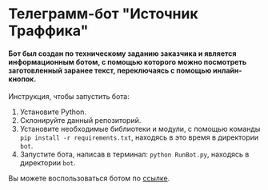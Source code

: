 # Телеграмм-бот "Источник Траффика"

#### Бот был создан по техническому заданию заказчика и является информационным ботом, с помощью которого можно посмотреть заготовленный заранее текст, переключаясь с помощью инлайн-кнопок.

Инструкция, чтобы запустить бота:

1.  Установите Python.
2.  Склонируйте данный репозиторий.
3.  Установите необходимые библиотеки и модули, с помощью команды `pip install -r requirements.txt`, находясь в это время в директории `bot`.
4.  Запустите бота, написав в терминал: `python RunBot.py`, находясь в директории `bot`.

Вы можете воспользоваться ботом по [ссылке](https://t.me/Trafic_krd_bot).
